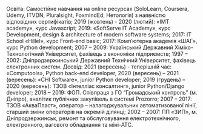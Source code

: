 Освіта: Самостійне навчання на online ресурсах (SoloLearn, Coursera, Udemy, ITVDN, Pluralsight, FoxmindEd, Нетологія) з наявністю відповідних сертифікатів;
        2019 (жовтень) - 2020 (лютий):  «IMT academy», курс Javascript;
        2019: «SoftServe IT Academy», курс Development, design & architecture
        of modern software systems;
        2017: IT School «Hillel», курс Front-end basic;
        2017: Комп’ютерна академія «ШАГ», курс Python development; 
        2007 – 2009: Український Державний Хіміко-Технологічний Університет, фахівець з економіки підприємств;
        1997 – 2002: Дніпродзержинський Державний Технічний Університет, фахівець електронних систем.
Досвід:
        2021 (вересень) - теперішній час: «Computools», Python back-end developer,
        2020 (вересень) – 2021 (вересень): «CHI Software», junior Python developer;
        2019 (грудень) – 2020 (вересень): ТЗОВ «Інтелліас консалтинг», junior Python/Django developer;
        2018 – 2019: ФОП. Співпраця з ГО “Громадський контроль” (м. Дніпро), аналітик публічних закупівель в системі Prozorro;
        2007 – 2017: ТЗОВ «АкваПласт», оператор – налагоджувальник автоматизованої лінії, старший зміни операторів на окремій ділянці;
        2002 – 2007:  ПП «ЗИП», м. Дніпродзержинськ, ремонт та обслуговування електротехнічного, електронного, вагового обладнання та міні-АТС.

